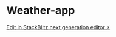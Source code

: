 # Weather-app

[Edit in StackBlitz next generation editor ⚡️](https://stackblitz.com/~/github.com/Niharika9133/Weather-app)